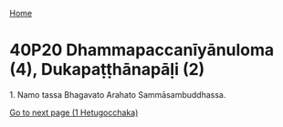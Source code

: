 
[Home](/)

# 40P20 Dhammapaccanīyānuloma (4), Dukapaṭṭhānapāḷi (2)

1\. Namo tassa Bhagavato Arahato Sammāsambuddhassa.


[Go to next page (1 Hetugocchaka)](1.md)


